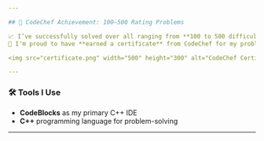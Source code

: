 ```yaml
---

## 🏅 CodeChef Achievement: 100–500 Rating Problems

📈 I’ve successfully solved over all ranging from **100 to 500 difficulty level** on [CodeChef](https://www.codechef.com/users/fariajanie).  
📜 I'm proud to have **earned a certificate** from CodeChef for my problem-solving consistency and dedication!

<img src="certificate.png" width="500" height="300" alt="CodeChef Certificate"/>

---
```


### 🛠️ Tools I Use  
- **CodeBlocks** as my primary C++ IDE  
- **C++** programming language for problem-solving  

---
